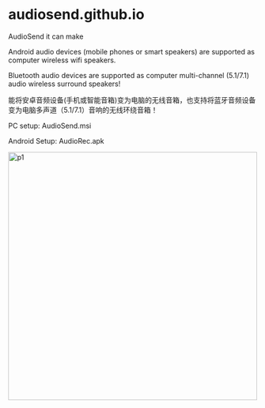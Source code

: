 # audiosend.github.io

AudioSend it can make

Android audio devices (mobile phones or smart speakers) are supported as computer wireless wifi speakers.

Bluetooth audio devices are supported as computer multi-channel (5.1/7.1) audio wireless surround speakers!


能将安卓音频设备(手机或智能音箱)变为电脑的无线音箱，也支持将蓝牙音频设备变为电脑多声道（5.1/7.1）音响的无线环绕音箱！

PC setup: AudioSend.msi

Android Setup: AudioRec.apk

<img width="503" alt="p1" src="https://user-images.githubusercontent.com/117324192/211950574-8faba49a-3ce0-457a-8da9-189c5b93ddbd.PNG">
